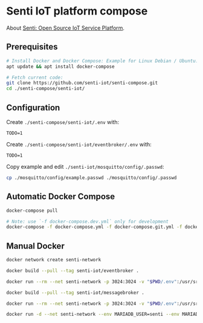 # Senti IoT platform compose

About [Senti: Open Source IoT Service Platform](https://senti.io/).

## Prerequisites

```sh
# Install Docker and Docker Compose: Example for Linux Debian / Ubuntu:
apt update && apt install docker-compose

# Fetch current code:
git clone https://github.com/senti-iot/senti-compose.git
cd ./senti-compose/senti-iot/
```

## Configuration

Create `./senti-compose/senti-iot/.env` with:

```env
TODO=1
```

Create `./senti-compose/senti-iot/eventbroker/.env` with:

```env
TODO=1
```

Copy example and edit `./senti-iot/mosquitto/config/.passwd`:

```sh
cp ./mosquitto/config/example.passwd ./mosquitto/config/.passwd
```

## Automatic Docker Compose

```sh
docker-compose pull

# Note: use `-f docker-compose.dev.yml` only for development
docker-compose -f docker-compose.yml -f docker-compose.git.yml -f docker-compose.dev.yml up --build
```

## Manual Docker

```sh
docker network create senti-network

docker build --pull --tag senti-iot/eventbroker .

docker run --rm --net senti-network -p 3024:3024 -v "$PWD/.env":/usr/src/app/.env senti-iot/eventbroker

docker build --pull --tag senti-iot/messagebroker .

docker run --rm --net senti-network -p 3024:3024 -v "$PWD/.env":/usr/src/app/.env senti-iot/messagebroker

docker run -d --net senti-network --env MARIADB_USER=senti --env MARIADB_PASSWORD=senti_secret --env MARIADB_ROOT_PASSWORD=root_secret --name mariadb mariadb
```

